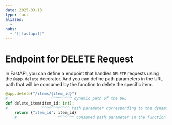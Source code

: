 ```yaml
---
date: 2025-03-13
type: fact
aliases:
  -
hubs:
  - "[[fastapi]]"
---
```


# Endpoint for DELETE Request

In FastAPI, you can define a endpoint that handles `DELETE` requests using the `@app.delete` decorator. And you can define path parameters in the URL path that will be consumed by the function to delete the specific item.

```python
@app.delete("/items/{item_id}")
#                   ^^^^^^^^^ dynamic path of the URL
def delete_item(item_id: int):
#               ^^^^^^^^^^^^ Path parameter corresponding to the dynamic path
    return {"item_id": item_id}
    #                  ^^^^^^^ consumed path parameter in the function
```


